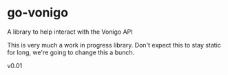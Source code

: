 # go-vonigo
A library to help interact with the Vonigo API

This is very much a work in progress library. Don't expect this to stay static for long, we're going to change this a bunch.

v0.01
